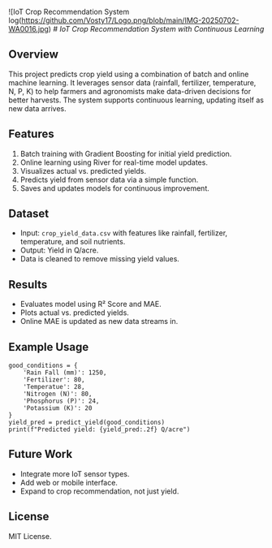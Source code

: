 
![IoT Crop Recommendation System log(https://github.com/Vosty17/Logo.png/blob/main/IMG-20250702-WA0016.jpg)
*# IoT Crop Recommendation System with Continuous Learning*

## Overview

This project predicts crop yield using a combination of batch and online machine learning. It leverages sensor data (rainfall, fertilizer, temperature, N, P, K) to help farmers and agronomists make data-driven decisions for better harvests. The system supports continuous learning, updating itself as new data arrives.

## Features

1. Batch training with Gradient Boosting for initial yield prediction.
2. Online learning using River for real-time model updates.
3. Visualizes actual vs. predicted yields.
4. Predicts yield from sensor data via a simple function.
5. Saves and updates models for continuous improvement.

## Dataset

- Input: `crop_yield_data.csv` with features like rainfall, fertilizer, temperature, and soil nutrients.
- Output: Yield in Q/acre.
- Data is cleaned to remove missing yield values.

## Results

- Evaluates model using R² Score and MAE.
- Plots actual vs. predicted yields.
- Online MAE is updated as new data streams in.

## Example Usage

```
good_conditions = {
    'Rain Fall (mm)': 1250,
    'Fertilizer': 80,
    'Temperatue': 28,
    'Nitrogen (N)': 80,
    'Phosphorus (P)': 24,
    'Potassium (K)': 20
}
yield_pred = predict_yield(good_conditions)
print(f"Predicted yield: {yield_pred:.2f} Q/acre")
```

## Future Work

- Integrate more IoT sensor types.
- Add web or mobile interface.
- Expand to crop recommendation, not just yield.

## License

MIT License.
